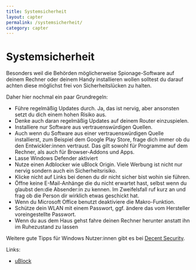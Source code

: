 ```yaml
---
title: Systemsicherheit
layout: capter
permalink: /systemsicherheit/
category: capter
---
```

# Systemsicherheit
Besonders weil die Behörden möglicherweise Spionage-Software auf deinem Rechner oder deinem Handy installieren wollen solltest du darauf achten diese möglichst frei von Sicherheitslücken zu halten. 

Daher hier nochmal ein paar Grundregeln:

- Führe regelmäßig Updates durch. Ja, das ist nervig, aber ansonsten setzt du dich einem hohen Risiko aus. 
- Denke auch daran regelmäßig Updates auf deinem Router einzuspielen.
- Installiere nur Software aus vertrauenswürdigen Quellen.
- Auch wenn du Software aus einer vertrauenswürdigen Quelle installierst, zum Beispiel dem Google Play Store, frage dich immer ob du den Entwickler:innen vertraust. Das gilt sowohl für Programme auf dem Rechner, als auch für Browser-Addons und Apps.
- Lasse Windows Defender aktiviert 
- Nutze einen Adblocker wie uBlock Origin. Viele Werbung ist nicht nur nervig sondern auch ein Sicherheitsrisiko.
- Klicke nicht auf Links bei denen du dir nicht sicher bist wohin sie führen.
- Öffne keine E-Mail-Anhänge die du nicht erwartet hast, selbst wenn du glaubst den:die Absender:in zu kennen. Im Zweifelsfall ruf kurz an und frag ob die Person dir wirklich etwas geschickt hat.
- Wenn du Microsoft Office benutzt deaktiviere die Makro-Funktion.
- Schütze dein WLAN mit einem Passwort, ggf. ändere das vom Hersteller voreingestellte Passwort.
- Wenn du aus dem Haus gehst fahre deinen Rechner herunter anstatt ihn im Ruhezustand zu lassen 

Weitere gute Tipps für Windows Nutzer:innen gibt es bei [Decent Security](https://decentsecurity.com).

Links:

- [uBlock](https://github.com/gorhill/uBlock/)
